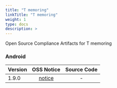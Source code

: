 ```yaml
---
title: "T memoring"
linkTitle: "T memoring"
weight: 1
type: docs
description: >
---
```


Open Source Compliance Artifacts for T memoring

### Android

| Version | OSS Notice | Source Code |
|---|:---:|:---:|
| 1.9.0 | [notice](https://opensource.sktelecom.com/compliance_artifacts/t_memoring/android/1.9.0/Tmemoring_android_1.9.0_OSS_Notice.htm)  | - |